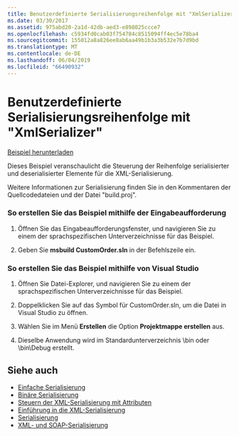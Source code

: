 ```yaml
---
title: Benutzerdefinierte Serialisierungsreihenfolge mit "XmlSerializer"
ms.date: 03/30/2017
ms.assetid: 975abd20-2a1d-42db-aed3-e898025ccce7
ms.openlocfilehash: c5934fd0cab03f754784c8515094ff4ec5e78ba4
ms.sourcegitcommit: 155012a8a826ee8ab6aa49b1b3a3b532e7b7d9bd
ms.translationtype: MT
ms.contentlocale: de-DE
ms.lasthandoff: 06/04/2019
ms.locfileid: "66490932"
---
```

# <a name="custom-serialization-order-with-xmlserializer"></a>Benutzerdefinierte Serialisierungsreihenfolge mit "XmlSerializer"
[Beispiel herunterladen](https://download.microsoft.com/download/4/7/B/47B2164C-E780-4B10-8DE4-2CB5B886E0A6/Technologies/Serialization/Xml%20Serialization/CustomOrder.zip.exe)  
  
 Dieses Beispiel veranschaulicht die Steuerung der Reihenfolge serialisierter und deserialisierter Elemente für die XML-Serialisierung.  
  
 Weitere Informationen zur Serialisierung finden Sie in den Kommentaren der Quellcodedateien und der Datei "build.proj".  
  
### <a name="to-build-the-sample-using-the-command-prompt"></a>So erstellen Sie das Beispiel mithilfe der Eingabeaufforderung  
  
1. Öffnen Sie das Eingabeaufforderungsfenster, und navigieren Sie zu einem der sprachspezifischen Unterverzeichnisse für das Beispiel.  
  
2. Geben Sie **msbuild CustomOrder.sln** in der Befehlszeile ein.  
  
### <a name="to-build-the-sample-using-visual-studio"></a>So erstellen Sie das Beispiel mithilfe von Visual Studio  
  
1. Öffnen Sie Datei-Explorer, und navigieren Sie zu einem der sprachspezifischen Unterverzeichnisse für das Beispiel.  
  
2. Doppelklicken Sie auf das Symbol für CustomOrder.sln, um die Datei in Visual Studio zu öffnen.  
  
3. Wählen Sie im Menü **Erstellen** die Option **Projektmappe erstellen** aus.  
  
4. Dieselbe Anwendung wird im Standardunterverzeichnis \bin oder \bin\Debug erstellt.  
  
## <a name="see-also"></a>Siehe auch

- [Einfache Serialisierung](../../../docs/standard/serialization/basic-serialization.md)
- [Binäre Serialisierung](../../../docs/standard/serialization/binary-serialization.md)
- [Steuern der XML-Serialisierung mit Attributen](../../../docs/standard/serialization/controlling-xml-serialization-using-attributes.md)
- [Einführung in die XML-Serialisierung](../../../docs/standard/serialization/introducing-xml-serialization.md)
- [Serialisierung](../../../docs/standard/serialization/index.md)
- [XML- und SOAP-Serialisierung](../../../docs/standard/serialization/xml-and-soap-serialization.md)
